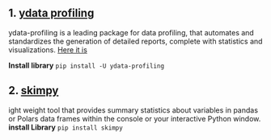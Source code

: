 





## 1. [ydata profiling](https://docs.profiling.ydata.ai/latest/)
ydata-profiling is a leading package for data profiling, that automates and standardizes the generation of detailed reports, complete with statistics and visualizations. 
[Here it is](https://docs.profiling.ydata.ai/latest/)

**Install library**
   ` pip install -U ydata-profiling `


## 2. [skimpy](https://pypi.org/project/skimpy/)
ight weight tool that provides summary statistics about variables in pandas or Polars data frames within the console or your interactive Python window.
**install Library**
`pip install skimpy`
